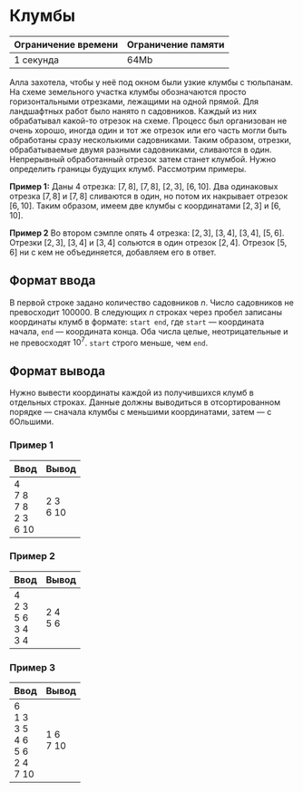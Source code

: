 # Клумбы

| Ограничение времени | Ограничение памяти |
|---------------------|--------------------|
| 1 секунда           | 64Mb               |

Алла захотела, чтобы у неё под окном были узкие клумбы с тюльпанам. На схеме земельного участка клумбы обозначаются просто горизонтальными отрезками, лежащими на одной прямой. Для ландшафтных работ было нанято n садовников. Каждый из них обрабатывал какой-то отрезок на схеме. Процесс был организован не очень хорошо, иногда один и тот же отрезок или его часть могли быть обработаны сразу несколькими садовниками. Таким образом, отрезки, обрабатываемые двумя разными садовниками, сливаются в один. Непрерывный обработанный отрезок затем станет клумбой. Нужно определить границы будущих клумб.
Рассмотрим примеры.

**Пример 1:**
Даны 4 отрезка: $[7, 8]$, $[7, 8]$, $[2, 3]$, $[6, 10]$. Два одинаковых отрезка $[7, 8]$ и $[7, 8]$ сливаются в один, но потом их накрывает отрезок $[6 , 10]$. Таким образом, имеем две клумбы с координатами $[2, 3]$ и $[6, 10]$.

**Пример 2**
Во втором сэмпле опять 4 отрезка: $[2, 3]$, $[3, 4]$, $[3, 4]$, $[5, 6]$. Отрезки $[2, 3]$, $[3, 4]$ и $[3, 4]$ сольются в один отрезок $[2, 4]$. Отрезок $[5, 6]$ ни с кем не объединяется, добавляем его в ответ.

## Формат ввода

В первой строке задано количество садовников $n$. Число садовников не превосходит $100000$.
В следующих $n$ строках через пробел записаны координаты клумб в формате: `start end`, где `start` — координата начала, `end` — координата конца. Оба числа целые, неотрицательные и не превосходят $10^7$. `start` строго меньше, чем `end`.

## Формат вывода

Нужно вывести координаты каждой из получившихся клумб в отдельных строках. Данные должны выводиться в отсортированном порядке — сначала клумбы с меньшими координатами, затем — с бОльшими.

### Пример 1

| Ввод                            | Вывод       |
|---------------------------------|-------------|
| 4<br>7 8<br>7 8<br>2 3<br>6 10  | 2 3<br>6 10 |

### Пример 2

| Ввод                          | Вывод      |
|-------------------------------|------------|
| 4<br>2 3<br>5 6<br>3 4<br>3 4 | 2 4<br>5 6 |

### Пример 3

| Ввод                                         | Вывод       |
|----------------------------------------------|-------------|
| 6<br>1 3<br>3 5<br>4 6<br>5 6<br>2 4<br>7 10 | 1 6<br>7 10 |